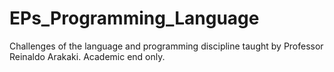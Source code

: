 # EPs_Programming_Language
Challenges of the language and programming discipline taught by Professor Reinaldo Arakaki. Academic end only.
